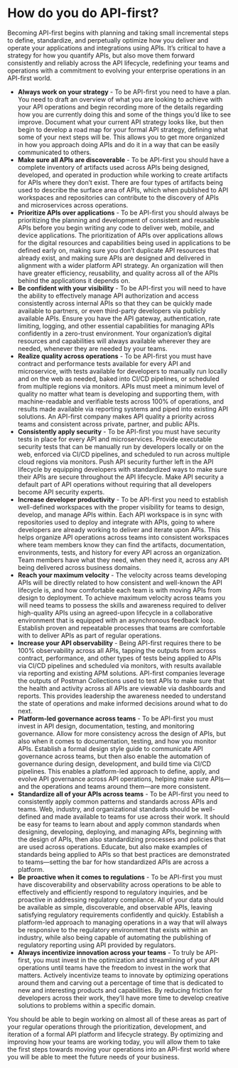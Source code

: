 # How do you do API-first?
Becoming API-first begins with planning and taking small incremental steps to define, standardize, and perpetually optimize how you deliver and operate your applications and integrations using APIs. It’s critical to have a strategy for how you quantify APIs, but also move them forward consistently and reliably across the API lifecycle, redefining your teams and operations with a commitment to evolving your enterprise operations in an API-first world.

- **Always work on your strategy** - To be API-first you need to have a plan. You need to draft an overview of what you are looking to achieve with your API operations and begin recording more of the details regarding how you are currently doing this and some of the things you’d like to see improve. Document what your current API strategy looks like, but then begin to develop a road map for your formal API strategy, defining what some of your next steps will be. This allows you to get more organized in how you approach doing APIs and do it in a way that can be easily communicated to others.
- **Make sure all APIs are discoverable** - To be API-first you should have a complete inventory of artifacts used across APIs being designed, developed, and operated in production while working to create artifacts for APIs where they don’t exist. There are four types of artifacts being used to describe the surface area of APIs, which when published to API workspaces and repositories can contribute to the discovery of APIs and microservices across operations.
- **Prioritize APIs over applications** - To be API-first you should always be prioritizing the planning and development of consistent and reusable APIs before you begin writing any code to deliver web, mobile, and device applications. The prioritization of APIs over applications allows for the digital resources and capabilities being used in applications to be defined early on, making sure you don’t duplicate API resources that already exist, and making sure APIs are designed and delivered in alignment with a wider platform API strategy. An organization will then have greater efficiency, reusability, and quality across all of the APIs behind the applications it depends on.
- **Be confident with your visibility** - To be API-first you will need to have the ability to effectively manage API authorization and access consistently across internal APIs so that they can be quickly made available to partners, or even third-party developers via publicly available APIs. Ensure you have the API gateway, authentication, rate limiting, logging, and other essential capabilities for managing APIs confidently in a zero-trust environment. Your organization’s digital resources and capabilities will always available wherever they are needed, whenever they are needed by your teams.
- **Realize quality across operations** - To be API-first you must have contract and performance tests available for every API and microservice, with tests available for developers to manually run locally and on the web as needed, baked into CI/CD pipelines, or scheduled from multiple regions via monitors. APIs must meet a minimum level of quality no matter what team is developing and supporting them, with machine-readable and verifiable tests across 100% of operations, and results made available via reporting systems and piped into existing API solutions. An API-first company makes API quality a priority across teams and consistent across private, partner, and public APIs.
- **Consistently apply security** - To be API-first you must have security tests in place for every API and microservices. Provide executable security tests that can be manually run by developers locally or on the web, enforced via CI/CD pipelines, and scheduled to run across multiple cloud regions via monitors. Push API security further left in the API lifecycle by equipping developers with standardized ways to make sure their APIs are secure throughout the API lifecycle. Make API security a default part of API operations without requiring that all developers become API security experts.
- **Increase developer productivity** - To be API-first you need to establish well-defined workspaces with the proper visibility for teams to design, develop, and manage APIs within. Each API workspace is in sync with repositories used to deploy and integrate with APIs, going to where developers are already working to deliver and iterate upon APIs. This helps organize API operations across teams into consistent workspaces where team members know they can find the artifacts, documentation, environments, tests, and history for every API across an organization. Team members have what they need, when they need it, across any API being delivered across business domains.
- **Reach your maximum velocity** - The velocity across teams developing APIs will be directly related to how consistent and well-known the API lifecycle is, and how comfortable each team is with moving APIs from design to deployment. To achieve maximum velocity across teams you will need teams to possess the skills and awareness required to deliver high-quality APIs using an agreed-upon lifecycle in a collaborative environment that is equipped with an asynchronous feedback loop. Establish proven and repeatable processes that teams are comfortable with to deliver APIs as part of regular operations.
- **Increase your API observability** - Being API-first requires there to be 100% observability across all APIs, tapping the outputs from across contract, performance, and other types of tests being applied to APIs via CI/CD pipelines and scheduled via monitors, with results available via reporting and existing APM solutions. API-first companies leverage the outputs of Postman Collections used to test APIs to make sure that the health and activity across all APIs are viewable via dashboards and reports. This provides leadership the awareness needed to understand the state of operations and make informed decisions around what to do next.
- **Platform-led governance across teams** - To be API-first you must invest in API design, documentation, testing, and monitoring governance. Allow for more consistency across the design of APIs, but also when it comes to documentation, testing, and how you monitor APIs. Establish a formal design style guide to communicate API governance across teams, but then also enable the automation of governance during design, development, and build time via CI/CD pipelines. This enables a platform-led approach to define, apply, and evolve API governance across API operations, helping make sure APIs—and the operations and teams around them—are more consistent.
- **Standardize all of your APIs across teams** - To be API-first you need to consistently apply common patterns and standards across APIs and teams. Web, industry, and organizational standards should be well-defined and made available to teams for use across their work. It should be easy for teams to learn about and apply common standards when designing, developing, deploying, and managing APIs, beginning with the design of APIs, then also standardizing processes and policies that are used across operations. Educate, but also make examples of standards being applied to APIs so that best practices are demonstrated to teams—setting the bar for how standardized APIs are across a platform.
- **Be proactive when it comes to regulations** - To be API-first you must have discoverability and observability across operations to be able to effectively and efficiently respond to regulatory inquiries, and be proactive in addressing regulatory compliance. All of your data should be available as simple, discoverable, and observable APIs, leaving satisfying regulatory requirements confidently and quickly. Establish a platform-led approach to managing operations in a way that will always be responsive to the regulatory environment that exists within an industry, while also being capable of automating the publishing of regulatory reporting using API provided by regulators.
- **Always incentivize innovation across your teams** - To truly be API-first, you must invest in the optimization and streamlining of your API operations until teams have the freedom to invest in the work that matters. Actively incentivize teams to innovate by optimizing operations around them and carving out a percentage of time that is dedicated to new and interesting products and capabilities. By reducing friction for developers across their work, they’ll have more time to develop creative solutions to problems within a specific domain.

You should be able to begin working on almost all of these areas as part of your regular operations through the prioritization, development, and iteration of a formal API platform and lifecycle strategy. By optimizing and improving how your teams are working today, you will allow them to take the first steps towards moving your operations into an API-first world where you will be able to meet the future needs of your business.